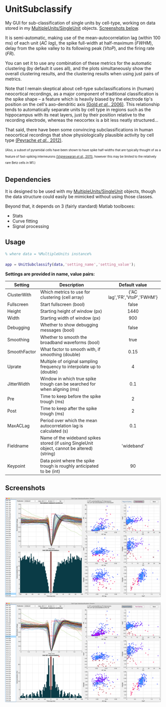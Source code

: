 # UnitSubclassify

My GUI for sub-classification of single units by cell-type, working on data stored in my [MultipleUnits/SingleUnit](https://github.com/edmerix/NeuroClass) objects. [Screenshots below](#screenshots).

It is semi-automatic, making use of the mean-autocorrelation lag (within 100 ms) of each unit (_AC lag_), the spike full-width at half-maximum (_FWHM_), delay from the spike valley to its following peak (_VtoP_), and the firing rate (_FR_).

You can set it to use any combination of these metrics for the automatic clustering (by default it uses all), and the plots simultaneously show the overall clustering results, and the clustering results when using just pairs of metrics.

Note that I remain skeptical about cell-type subclassifications in (human) neocortical recordings, as a major component of traditional classification is the spike shape – a feature which is heavily biased by the electrode tip's position on the cell's axo-dendritic axis [(Gold _et al_., 2006)](https://www.ncbi.nlm.nih.gov/pubmed/16467426). This relationship tends to automatically separate units by cell type in regions such as the hippocampus with its neat layers, just by their position relative to the recording electrode, whereas the neocortex is a bit less neatly structured...

That said, there have been some convincing subclassifications in human neocortical recordings that show physiologically plausible activity by cell type [(Peyrache _et al_., 2012)](https://www.ncbi.nlm.nih.gov/pubmed/22307639).

<sub><sup>(Also, a subset of pyramidal cells have been shown to have spike half-widths that are typically thought of as a feature of fast-spiking interneurons [(Vigneswaran _et al_., 2011)](https://www.ncbi.nlm.nih.gov/pubmed/21976508), however this may be limited to the relatively rare Betz cells in M1.)</sup></sub>

## Dependencies

It is designed to be used with my [MultipleUnits/SingleUnit](https://github.com/edmerix/NeuroClass) objects, though the data structure could easily be mimicked without using those classes.

Beyond that, it depends on 3 (fairly standard) Matlab toolboxes:
- Stats
- Curve fitting
- Signal processing

## Usage

```Matlab
% where data = %MultipleUnits instance%

app = UnitSubclassify(data,'setting_name','setting_value');

```
__Settings are provided in name, value pairs:__


| Setting      | Description                                                                                 |         Default value         |
|--------------|---------------------------------------------------------------------------------------------|:-----------------------------:|
| ClusterWith  | Which metrics to use for clustering (cell array)                                            | {'AC lag','FR','VtoP','FWHM'} |
| Fullscreen   | Start fullscreen (bool)                                                                     |             false             |
| Height       | Starting height of window (px)                                                              |              1440             |
| Width        | Starting width of window (px)                                                               |              900              |
| Debugging    | Whether to show debugging messages (bool)                                                   |             false             |
| Smoothing    | Whether to smooth the broadband waveforms (bool)                                            |              true             |
| SmoothFactor | What factor to smooth with, if smoothing (double)                                           |              0.15             |
| Uprate       | Multiple of original sampling frequency to interpolate up to (double)                       |               4               |
| JitterWidth  | Window in which true spike trough can be searched for when aligning (ms)                    |              0.1              |
| Pre          | Time to keep before the spike trough (ms)                                                   |               2               |
| Post         | Time to keep after the spike trough (ms)                                                    |               2               |
| MaxACLag     | Period over which the mean autocorrelation lag is calculated (s)                            |              0.1              |
| Fieldname    | Name of the wideband spikes stored (if using SingleUnit object, cannot be altered) (string) |           'wideband'          |
| Keypoint     | Data point where the spike trough is roughly anticipated to be (int)                        |               90              |

## Screenshots

![Screenshot of UnitSubclassify on a putative interneuron](Screenshots/putative_interneuron.png?raw=true "A putative fast-spiking interneuron")

![Screenshot of UnitSubclassify on a putative pyramidal cell](Screenshots/putative_pyramidal_cell.png?raw=true "A putative regular-spiking pyramidal cell (more accurately: a putative not-FS-interneuron)")
